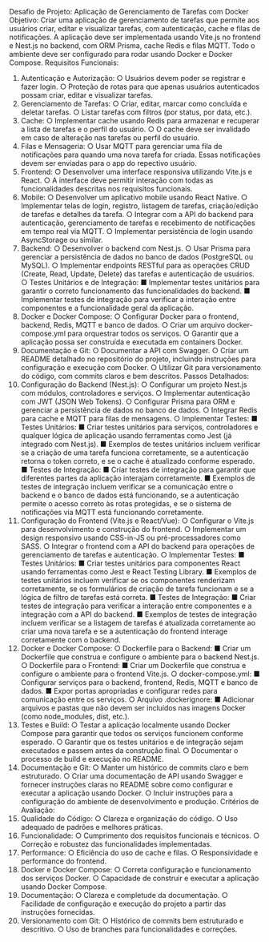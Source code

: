 Desafio de Projeto: Aplicação de Gerenciamento de Tarefas com Docker
Objetivo: Criar uma aplicação de gerenciamento de tarefas que permite aos usuários criar,
editar e visualizar tarefas, com autenticação, cache e filas de notificações. A aplicação deve
ser implementada usando Vite.js no frontend e Nest.js no backend, com ORM Prisma, cache
Redis e filas MQTT. Todo o ambiente deve ser configurado para rodar usando Docker e
Docker Compose.
Requisitos Funcionais:
1. Autenticação e Autorização:
○ Usuários devem poder se registrar e fazer login.
○ Proteção de rotas para que apenas usuários autenticados possam criar, editar
e visualizar tarefas.
2. Gerenciamento de Tarefas:
○ Criar, editar, marcar como concluída e deletar tarefas.
○ Listar tarefas com filtros (por status, por data, etc.).
3. Cache:
○ Implementar cache usando Redis para armazenar e recuperar a lista de
tarefas e o perfil do usuário.
○ O cache deve ser invalidado em caso de alteração nas tarefas ou perfil do
usuário.
4. Filas e Mensageria:
○ Usar MQTT para gerenciar uma fila de notificações para quando uma nova
tarefa for criada. Essas notificações devem ser enviadas para o app do
repectivo usuário.
5. Frontend:
○ Desenvolver uma interface responsiva utilizando Vite.js e React.
○ A interface deve permitir interação com todas as funcionalidades descritas
nos requisitos funcionais.
6. Mobile:
○ Desenvolver um aplicativo mobile usando React Native.
○ Implementar telas de login, registro, listagem de tarefas, criação/edição de
tarefas e detalhes da tarefa.
○ Integrar com a API do backend para autenticação, gerenciamento de tarefas
e recebimento de notificações em tempo real via MQTT.
○ Implementar persistência de login usando AsyncStorage ou similar.
7. Backend:
○ Desenvolver o backend com Nest.js.
○ Usar Prisma para gerenciar a persistência de dados no banco de dados
(PostgreSQL ou MySQL).
○ Implementar endpoints RESTful para as operações CRUD (Create, Read,
Update, Delete) das tarefas e autenticação de usuários.
○ Testes Unitários e de Integração:
■ Implementar testes unitários para garantir o correto funcionamento
das funcionalidades do backend.
■ Implementar testes de integração para verificar a interação entre
componentes e a funcionalidade geral da aplicação.
8. Docker e Docker Compose:
○ Configurar Docker para o frontend, backend, Redis, MQTT e banco de dados.
○ Criar um arquivo docker-compose.yml para orquestrar todos os serviços.
○ Garantir que a aplicação possa ser construída e executada em containers
Docker.
9. Documentação e Git:
○ Documentar a API com Swagger.
○ Criar um README detalhado no repositório do projeto, incluindo instruções
para configuração e execução com Docker.
○ Utilizar Git para versionamento do código, com commits claros e bem
descritos.
Passos Detalhados:
1. Configuração do Backend (Nest.js):
○ Configurar um projeto Nest.js com módulos, controladores e serviços.
○ Implementar autenticação com JWT (JSON Web Tokens).
○ Configurar Prisma para ORM e gerenciar a persistência de dados no banco
de dados.
○ Integrar Redis para cache e MQTT para filas de mensagens.
○ Implementar Testes:
■ Testes Unitários:
■ Criar testes unitários para serviços, controladores e qualquer
lógica de aplicação usando ferramentas como Jest (já
integrado com Nest.js).
■ Exemplos de testes unitários incluem verificar se a criação de
uma tarefa funciona corretamente, se a autenticação retorna o
token correto, e se o cache é atualizado conforme esperado.
■ Testes de Integração:
■ Criar testes de integração para garantir que diferentes partes
da aplicação interajam corretamente.
■ Exemplos de testes de integração incluem verificar se a
comunicação entre o backend e o banco de dados está
funcionando, se a autenticação permite o acesso correto às
rotas protegidas, e se o sistema de notificações via MQTT está
funcionando corretamente.
2. Configuração do Frontend (Vite.js e React/Vue):
○ Configurar o Vite.js para desenvolvimento e construção do frontend.
○ Implementar um design responsivo usando CSS-in-JS ou pré-processadores
como SASS.
○ Integrar o frontend com a API do backend para operações de gerenciamento
de tarefas e autenticação.
○ Implementar Testes:
■ Testes Unitários:
■ Criar testes unitários para componentes React usando
ferramentas como Jest e React Testing Library.
■ Exemplos de testes unitários incluem verificar se os
componentes renderizam corretamente, se os formulários de
criação de tarefa funcionam e se a lógica de filtro de tarefas
está correta.
■ Testes de Integração:
■ Criar testes de integração para verificar a interação entre
componentes e a integração com a API do backend.
■ Exemplos de testes de integração incluem verificar se a
listagem de tarefas é atualizada corretamente ao criar uma
nova tarefa e se a autenticação do frontend interage
corretamente com o backend.
3. Docker e Docker Compose:
○ Dockerfile para o Backend:
■ Criar um Dockerfile que construa e configure o ambiente para o
backend Nest.js.
○ Dockerfile para o Frontend:
■ Criar um Dockerfile que construa e configure o ambiente para o
frontend Vite.js.
○ docker-compose.yml:
■ Configurar serviços para o backend, frontend, Redis, MQTT e banco
de dados.
■ Expor portas apropriadas e configurar redes para comunicação entre
os serviços.
○ Arquivo .dockerignore:
■ Adicionar arquivos e pastas que não devem ser incluídos nas imagens
Docker (como node_modules, dist, etc.).
4. Testes e Build:
○ Testar a aplicação localmente usando Docker Compose para garantir que
todos os serviços funcionem conforme esperado.
○ Garantir que os testes unitários e de integração sejam executados e passem
antes da construção final.
○ Documentar o processo de build e execução no README.
5. Documentação e Git:
○ Manter um histórico de commits claro e bem estruturado.
○ Criar uma documentação de API usando Swagger e fornecer instruções
claras no README sobre como configurar e executar a aplicação usando
Docker.
○ Incluir instruções para a configuração do ambiente de desenvolvimento e
produção.
Critérios de Avaliação:
1. Qualidade do Código:
○ Clareza e organização do código.
○ Uso adequado de padrões e melhores práticas.
2. Funcionalidade:
○ Cumprimento dos requisitos funcionais e técnicos.
○ Correção e robustez das funcionalidades implementadas.
3. Performance:
○ Eficiência do uso de cache e filas.
○ Responsividade e performance do frontend.
4. Docker e Docker Compose:
○ Correta configuração e funcionamento dos serviços Docker.
○ Capacidade de construir e executar a aplicação usando Docker Compose.
5. Documentação:
○ Clareza e completude da documentação.
○ Facilidade de configuração e execução do projeto a partir das instruções
fornecidas.
6. Versionamento com Git:
○ Histórico de commits bem estruturado e descritivo.
○ Uso de branches para funcionalidades e correções.